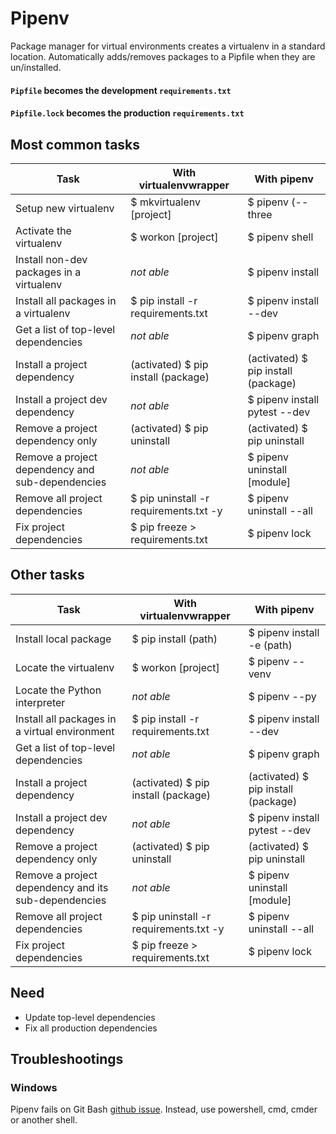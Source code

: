 # Pipenv
Package manager for virtual environments
creates a virtualenv in a standard location.
Automatically adds/removes packages to a Pipfile when they are un/installed.

#### `Pipfile` becomes the development `requirements.txt`
#### `Pipfile.lock` becomes the production `requirements.txt`


## Most common tasks
| Task          | With virtualenvwrapper | With pipenv   |
|---------------|---------------|-------|
| Setup new virtualenv | $ mkvirtualenv [project] | $ pipenv (--three|--two) |
| Activate the virtualenv | $ workon [project] | $ pipenv shell |
| Install non-dev packages in a virtualenv | _not able_ | $ pipenv install |
| Install all packages in a virtualenv | $ pip install -r requirements.txt | $ pipenv install --dev |
| Get a list of top-level dependencies | _not able_ | $ pipenv graph |
| Install a project dependency | (activated) $ pip install (package) | (activated) $ pip install (package) |
| Install a project dev dependency | _not able_ | $ pipenv install pytest --dev |
| Remove a project dependency only | (activated) $ pip uninstall  | (activated) $ pip uninstall |
| Remove a project dependency and sub-dependencies | _not able_ | $ pipenv uninstall [module] |
| Remove all project dependencies | $ pip uninstall -r requirements.txt -y | $ pipenv uninstall --all
| Fix project dependencies | $ pip freeze > requirements.txt | $ pipenv lock |


## Other tasks
| Task          | With virtualenvwrapper | With pipenv   |
|---------------|---------------|-------|
| Install local package | $ pip install (path) | $ pipenv install -e (path) |
| Locate the virtualenv | $ workon [project] | $ pipenv --venv |
| Locate the Python interpreter | _not able_ | $ pipenv --py |
| Install all packages in a virtual environment | $ pip install -r requirements.txt | $ pipenv install --dev |
| Get a list of top-level dependencies | _not able_ | $ pipenv graph |
| Install a project dependency | (activated) $ pip install (package) | (activated) $ pip install (package) |
| Install a project dev dependency | _not able_ | $ pipenv install pytest --dev |
| Remove a project dependency only | (activated) $ pip uninstall  | (activated) $ pip uninstall |
| Remove a project dependency and its sub-dependencies | _not able_ | $ pipenv uninstall [module] |
| Remove all project dependencies | $ pip uninstall -r requirements.txt -y | $ pipenv uninstall --all
| Fix project dependencies | $ pip freeze > requirements.txt | $ pipenv lock |


## Need
* Update top-level dependencies
* Fix all production dependencies

## Troubleshootings
### Windows
Pipenv fails on Git Bash [github issue](https://github.com/pypa/pipenv/issues/970). Instead, use powershell, cmd, cmder or another shell.
